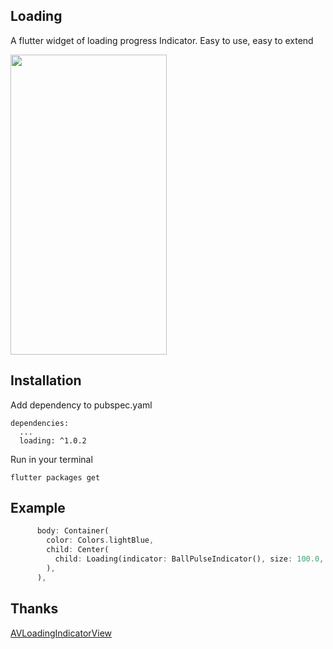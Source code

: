 ## Loading

A flutter widget of loading progress Indicator. Easy to use, easy to extend

<img src="./art/loading.gif" width=250 height=480/>

## Installation

Add dependency to pubspec.yaml

```
dependencies:
  ...
  loading: ^1.0.2
```
Run in your terminal

```
flutter packages get
```



## Example

``` Dart
      body: Container(
        color: Colors.lightBlue,
        child: Center(
          child: Loading(indicator: BallPulseIndicator(), size: 100.0, color: Colors.redAccent),
        ),
      ),
```

## Thanks

[AVLoadingIndicatorView](https://github.com/81813780/AVLoadingIndicatorView)

